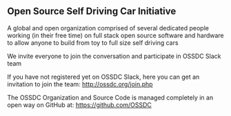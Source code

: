  
## Open Source Self Driving Car Initiative

A global and open organization comprised of several dedicated people working (in their free time) on full stack open source software and hardware to allow anyone to build from toy to full size self driving cars

We invite everyone to join the conversation and participate in OSSDC Slack team

If you have not registered yet on OSSDC Slack, here you can get an invitation to join the team: http://ossdc.org/join.php

The OSSDC Organization and Source Code is managed completely in an open way on GitHub at: https://github.com/OSSDC
